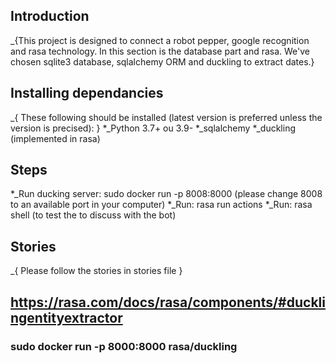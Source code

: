 ## Introduction
_{This project is designed to connect a robot pepper, google recognition and rasa technology. In this section is the database part and rasa. We've chosen sqlite3 database, sqlalchemy ORM and duckling to extract dates.}
## Installing dependancies
_{ These following should be installed (latest version is preferred unless the version is precised): }
*_Python 3.7+ ou 3.9-
*_sqlalchemy
*_duckling (implemented in rasa)

## Steps 
*_Run ducking server: sudo docker run -p 8008:8000 (please change 8008 to an available port in your computer)
*_Run: rasa run actions 
*_Run: rasa shell (to test the to discuss with the bot)

## Stories
_{ Please follow the stories in stories file }



## https://rasa.com/docs/rasa/components/#ducklingentityextractor
### sudo docker run -p 8000:8000 rasa/duckling